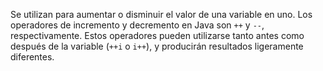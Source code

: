 Se utilizan para aumentar o disminuir el valor de una variable en uno. Los operadores de incremento y decremento en Java son `++` y `--`, respectivamente. Estos operadores pueden utilizarse tanto antes como después de la variable (`++i` o `i++`), y producirán resultados ligeramente diferentes.